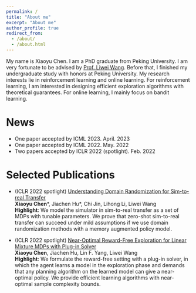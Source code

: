 ```yaml
---
permalink: /
title: "About me"
excerpt: "About me"
author_profile: true
redirect_from: 
  - /about/
  - /about.html
---
```


My name is Xiaoyu Chen. I am a PhD graduate from Peking University. I am very fortunate to be advised by [Prof. Liwei Wang](http://www.liweiwang-pku.com). Before that, I finished my undergraduate study with honors at Peking University. My research interests lie in reinforcement learning and online learning. For reinforcement learning, I am interested in designing efficient exploration algorithms with theoretical guarantees. For online learning, I mainly focus on bandit learning.

News
======
* One paper accepted by ICML 2023. April. 2023
* One paper accepted by ICML 2022. May. 2022
* Two papers accepted by ICLR 2022 (spotlight). Feb. 2022

Selected Publications
======
* (ICLR 2022 spotlight) [Understanding Domain Randomization for Sim-to-real Transfer](https://arxiv.org/abs/2110.03239)  
**Xiaoyu Chen**\*, Jiachen Hu\*,  Chi Jin, Lihong Li, Liwei Wang  
**Highlight**: We model the simulator in sim-to-real transfer as a set of MDPs with tunable parameters. We prove that zero-shot sim-to-real transfer can succeed under mild assumptions if we use domain randomization methods with a memory augmented policy model.

* (ICLR 2022 spotlight) [Near-Optimal Reward-Free Exploration for Linear Mixture MDPs with Plug-in Solver](https://arxiv.org/abs/2110.03244)  
**Xiaoyu Chen**, Jiachen Hu, Lin F. Yang, Liwei Wang  
**Highlight**: We formulate the reward-free setting with a plug-in solver, in which the agent learns a model in the exploration phase and demands that any planning algorithm on the learned model can give a near-optimal policy. We provide efficient learning algorithms with near-optimal sample complexity bounds.